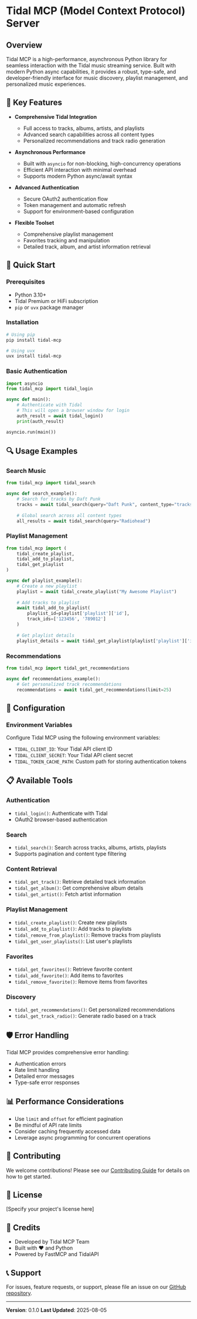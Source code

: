 # Tidal MCP (Model Context Protocol) Server

## Overview

Tidal MCP is a high-performance, asynchronous Python library for seamless interaction with the Tidal music streaming service. Built with modern Python async capabilities, it provides a robust, type-safe, and developer-friendly interface for music discovery, playlist management, and personalized music experiences.

## 🎵 Key Features

- **Comprehensive Tidal Integration**
  - Full access to tracks, albums, artists, and playlists
  - Advanced search capabilities across all content types
  - Personalized recommendations and track radio generation

- **Asynchronous Performance**
  - Built with `asyncio` for non-blocking, high-concurrency operations
  - Efficient API interaction with minimal overhead
  - Supports modern Python async/await syntax

- **Advanced Authentication**
  - Secure OAuth2 authentication flow
  - Token management and automatic refresh
  - Support for environment-based configuration

- **Flexible Toolset**
  - Comprehensive playlist management
  - Favorites tracking and manipulation
  - Detailed track, album, and artist information retrieval

## 🚀 Quick Start

### Prerequisites

- Python 3.10+
- Tidal Premium or HiFi subscription
- `pip` or `uvx` package manager

### Installation

```bash
# Using pip
pip install tidal-mcp

# Using uvx
uvx install tidal-mcp
```

### Basic Authentication

```python
import asyncio
from tidal_mcp import tidal_login

async def main():
    # Authenticate with Tidal
    # This will open a browser window for login
    auth_result = await tidal_login()
    print(auth_result)

asyncio.run(main())
```

## 🔍 Usage Examples

### Search Music

```python
from tidal_mcp import tidal_search

async def search_example():
    # Search for tracks by Daft Punk
    tracks = await tidal_search(query="Daft Punk", content_type="tracks")
    
    # Global search across all content types
    all_results = await tidal_search(query="Radiohead")
```

### Playlist Management

```python
from tidal_mcp import (
    tidal_create_playlist, 
    tidal_add_to_playlist, 
    tidal_get_playlist
)

async def playlist_example():
    # Create a new playlist
    playlist = await tidal_create_playlist("My Awesome Playlist")
    
    # Add tracks to playlist
    await tidal_add_to_playlist(
        playlist_id=playlist['playlist']['id'], 
        track_ids=['123456', '789012']
    )
    
    # Get playlist details
    playlist_details = await tidal_get_playlist(playlist['playlist']['id'])
```

### Recommendations

```python
from tidal_mcp import tidal_get_recommendations

async def recommendations_example():
    # Get personalized track recommendations
    recommendations = await tidal_get_recommendations(limit=25)
```

## 🔧 Configuration

### Environment Variables

Configure Tidal MCP using the following environment variables:

- `TIDAL_CLIENT_ID`: Your Tidal API client ID
- `TIDAL_CLIENT_SECRET`: Your Tidal API client secret
- `TIDAL_TOKEN_CACHE_PATH`: Custom path for storing authentication tokens

## 📋 Available Tools

### Authentication
- `tidal_login()`: Authenticate with Tidal
- OAuth2 browser-based authentication

### Search
- `tidal_search()`: Search across tracks, albums, artists, playlists
- Supports pagination and content type filtering

### Content Retrieval
- `tidal_get_track()`: Retrieve detailed track information
- `tidal_get_album()`: Get comprehensive album details
- `tidal_get_artist()`: Fetch artist information

### Playlist Management
- `tidal_create_playlist()`: Create new playlists
- `tidal_add_to_playlist()`: Add tracks to playlists
- `tidal_remove_from_playlist()`: Remove tracks from playlists
- `tidal_get_user_playlists()`: List user's playlists

### Favorites
- `tidal_get_favorites()`: Retrieve favorite content
- `tidal_add_favorite()`: Add items to favorites
- `tidal_remove_favorite()`: Remove items from favorites

### Discovery
- `tidal_get_recommendations()`: Get personalized recommendations
- `tidal_get_track_radio()`: Generate radio based on a track

## 🛡 Error Handling

Tidal MCP provides comprehensive error handling:
- Authentication errors
- Rate limit handling
- Detailed error messages
- Type-safe error responses

## 📊 Performance Considerations

- Use `limit` and `offset` for efficient pagination
- Be mindful of API rate limits
- Consider caching frequently accessed data
- Leverage async programming for concurrent operations

## 🤝 Contributing

We welcome contributions! Please see our [Contributing Guide](CONTRIBUTING.md) for details on how to get started.

## 📄 License

[Specify your project's license here]

## 🙌 Credits

- Developed by Tidal MCP Team
- Built with ❤️ and Python
- Powered by FastMCP and TidalAPI

## 📞 Support

For issues, feature requests, or support, please file an issue on our [GitHub repository](https://github.com/tidal-mcp/tidal-mcp/issues).

---

**Version**: 0.1.0
**Last Updated**: 2025-08-05